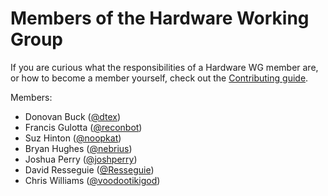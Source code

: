 Members of the Hardware Working Group
=====================================

If you are curious what the responsibilities of a Hardware WG member are, or how to become a member yourself, check out the [Contributing guide](./CONTRIBUTING.md).

Members:
- Donovan Buck ([@dtex](https://github.com/dtex/))
- Francis Gulotta ([@reconbot](https://github.com/reconbot/))
- Suz Hinton ([@noopkat](https://github.com/noopkat/))
- Bryan Hughes  ([@nebrius](https://github.com/nebrius/))
- Joshua Perry ([@joshperry](https://github.com/joshperry/))
- David Resseguie ([@Resseguie](http://github.com/Resseguie))
- Chris Williams ([@voodootikigod](https://github.com/voodootikigod))
